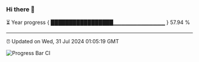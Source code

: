 ### Hi there 👋

⏳ Year progress { █████████████████▁▁▁▁▁▁▁▁▁▁▁▁▁ } 57.94 %

---

⏰ Updated on Wed, 31 Jul 2024 01:05:19 GMT

![Progress Bar CI](https://github.com/liununu/liununu/workflows/Progress%20Bar%20CI/badge.svg)
